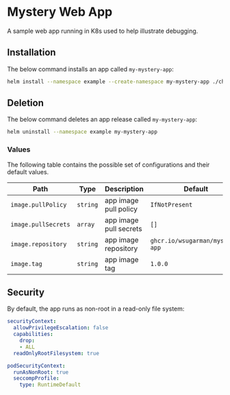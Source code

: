 # Mystery Web App
A sample web app running in K8s used to help illustrate debugging.

## Installation
The below command installs an app called `my-mystery-app`:

```bash
helm install --namespace example --create-namespace my-mystery-app ./charts/mystery-app
```

## Deletion
The below command deletes an app release called `my-mystery-app`:

```bash
helm uninstall --namespace example my-mystery-app
```

### Values

The following table contains the possible set of configurations and their default values.

| Path                                        | Type      | Description            | Default                         |
| ------------------------------------------- | --------- | ---------------------- | ------------------------------- |
| `image.pullPolicy`                          | `string`  | app image pull policy  | `IfNotPresent`                  |
| `image.pullSecrets`                         | `array`   | app image pull secrets | `[]`                            |
| `image.repository`                          | `string`  | app image repository   | `ghcr.io/wsugarman/mystery-app` |
| `image.tag`                                 | `string`  | app image tag          | `1.0.0`                         |

## Security

By default, the app runs as non-root in a read-only file system:

```yaml
securityContext:
  allowPrivilegeEscalation: false
  capabilities:
    drop:
    - ALL
  readOnlyRootFilesystem: true

podSecurityContext:
  runAsNonRoot: true
  seccompProfile:
    type: RuntimeDefault
```